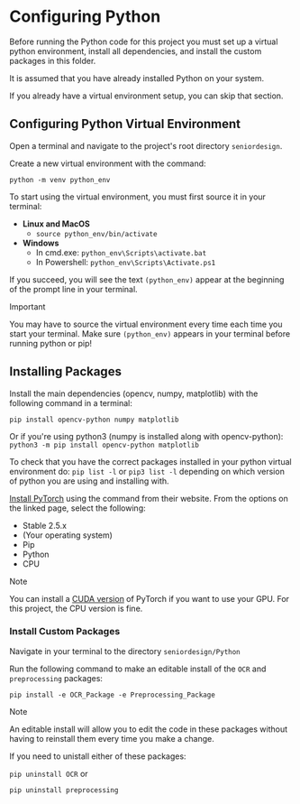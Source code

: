 # Configuring Python

Before running the Python code for this project
you must set up a virtual python environment,
install all dependencies, and install the custom
packages in this folder.

It is assumed that you have already installed Python
on your system.

If you already have a virtual environment setup,
you can skip that section.

## Configuring Python Virtual Environment

Open a terminal and navigate to the project's root directory `seniordesign`.

Create a new virtual environment with the command:

`python -m venv python_env`

To start using the virtual environment,
you must first source it in your terminal:

- **Linux and MacOS**
    - `source python_env/bin/activate`
- **Windows**
    - In cmd.exe: `python_env\Scripts\activate.bat`
    - In Powershell: `python_env\Scripts\Activate.ps1`

If you succeed, you will see the text `(python_env)` appear at the beginning
of the prompt line in your terminal.

> [!IMPORTANT]
> You may have to source the virtual environment every time each time you
> start your terminal. Make sure `(python_env)` appears in your terminal
> before running python or pip!

## Installing Packages

Install the main dependencies (opencv, numpy, matplotlib) with the following command in a terminal:

`pip install opencv-python numpy matplotlib`

Or if you're using python3 (numpy is installed along with opencv-python):
`python3 -m pip install opencv-python matplotlib`

To check that you have the correct packages installed in your python virtual environment do:
`pip list -l` or `pip3 list -l` depending on which version of python you are using and installing with.

[Install PyTorch](https://pytorch.org/get-started/locally/) using the
command from their website. From the options on the linked page,
select the following:
- Stable 2.5.x
- (Your operating system)
- Pip
- Python
- CPU

> [!NOTE]
> You can install a [CUDA version](https://en.wikipedia.org/wiki/CUDA#GPUs_supported)
> of PyTorch if you want to use your GPU. For this project,
> the CPU version is fine.

### Install Custom Packages

Navigate in your terminal to the directory `seniordesign/Python`

Run the following command to make an editable install of the `OCR` and `preprocessing`
packages:

`pip install -e OCR_Package -e Preprocessing_Package`

> [!NOTE]
> An editable install will allow you to edit the code in these packages without
> having to reinstall them every time you make a change.

If you need to unistall either of these packages:

`pip uninstall OCR` or

`pip uninstall preprocessing`